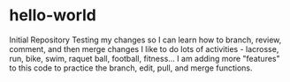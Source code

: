 # hello-world
Initial Repository
Testing my changes so I can learn how to branch, review, comment, and then merge changes
I like to do lots of activities - lacrosse, run, bike, swim, raquet ball, football, fitness...
I am adding more "features" to this code to practice the branch, edit, pull, and merge functions.
